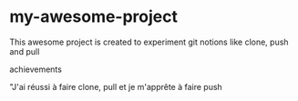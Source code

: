 # my-awesome-project

This awesome project is created to experiment git notions like clone, push and pull


achievements

"J'ai réussi à faire clone, pull et je m'apprête à faire push